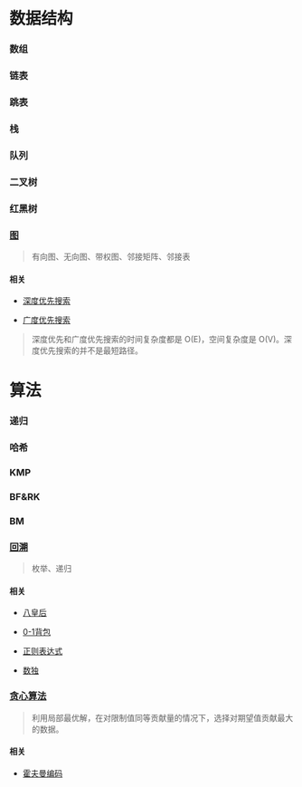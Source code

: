 # 数据结构

### 数组

### 链表

### 跳表

### 栈

### 队列

### 二叉树

### 红黑树 

### [图](https://github.com/lzle/algorithm/tree/master/datastructure/graph)

> 有向图、无向图、带权图、邻接矩阵、邻接表

#### 相关

* [深度优先搜索](https://github.com/lzle/algorithm/blob/master/datastructure/graph/graph.go)

* [广度优先搜索](https://github.com/lzle/algorithm/blob/master/datastructure/graph/graph.go)

> 深度优先和广度优先搜索的时间复杂度都是 O(E)，空间复杂度是 O(V)。深度优先搜索的并不是最短路径。

# 算法

### 递归

### 哈希

### KMP

### BF&RK

### BM

### [回溯](https://github.com/lzle/algorithm/tree/master/algorithm/backtrack)

> 枚举、递归

#### 相关

* [八皇后](https://github.com/lzle/algorithm/blob/master/algorithm/backtrack/8queens.go)

* [0-1背包](https://github.com/lzle/algorithm/blob/master/algorithm/backtrack/0-1knapsack.go)

* [正则表达式](https://github.com/lzle/algorithm/blob/master/algorithm/backtrack/regular.go)

* [数独](https://github.com/lzle/leetcode/tree/master/note/37)

### [贪心算法](https://github.com/lzle/algorithm/tree/master/algorithm/greedy)

> 利用局部最优解，在对限制值同等贡献量的情况下，选择对期望值贡献最大的数据。

#### 相关

* [霍夫曼编码](https://github.com/lzle/algorithm/tree/master/algorithm/greedy)



